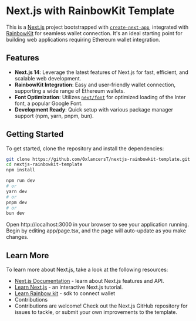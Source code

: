 # Next.js with RainbowKit Template

This is a [Next.js](https://nextjs.org/) project bootstrapped with [`create-next-app`](https://github.com/vercel/next.js/tree/canary/packages/create-next-app), integrated with [RainbowKit](https://www.rainbowkit.com/) for seamless wallet connection. It's an ideal starting point for building web applications requiring Ethereum wallet integration.

## Features

- **Next.js 14**: Leverage the latest features of Next.js for fast, efficient, and scalable web development.
- **RainbowKit Integration**: Easy and user-friendly wallet connection, supporting a wide range of Ethereum wallets.
- **Font Optimization**: Utilizes [`next/font`](https://nextjs.org/docs/basic-features/font-optimization) for optimized loading of the Inter font, a popular Google Font.
- **Development Ready**: Quick setup with various package manager support (npm, yarn, pnpm, bun).

## Getting Started

To get started, clone the repository and install the dependencies:

```bash
git clone https://github.com/0xlancersT/nextjs-rainbowkit-template.git
cd nextjs-rainbowkit-template
npm install

npm run dev
# or
yarn dev
# or
pnpm dev
# or
bun dev
```

Open http://localhost:3000 in your browser to see your application running. Begin by editing app/page.tsx, and the page will auto-update as you make changes.

## Learn More

To learn more about Next.js, take a look at the following resources:

- [Next.js Documentation](https://nextjs.org/docs) - learn about Next.js features and API.
- [Learn Next.js](https://nextjs.org/learn) - an interactive Next.js tutorial.
- [Learn Rainbow kit](https://www.rainbowkit.com/) - sdk to connect wallet
- Contributions
- Contributions are welcome! Check out the Next.js GitHub repository for issues to tackle, or submit your own improvements to the template.
